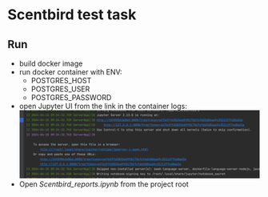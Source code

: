 # Scentbird test task

## Run
- build docker image
- run docker container with ENV:
  - POSTGRES_HOST
  - POSTGRES_USER
  - POSTGRES_PASSWORD
- open Jupyter UI from the link in the container logs:
  ![jupyter](jupyter-logs.png)
- Open *Scentbird_reports.ipynb* from the project root
